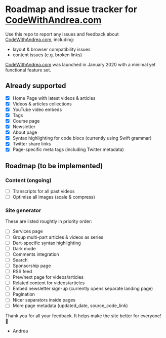 # Roadmap and issue tracker for [CodeWithAndrea.com](https://www.codewithandrea.com/)

Use this repo to report any issues and feedback about [CodeWithAndrea.com](https://www.codewithandrea.com/), including:

- layout & browser compatibility issues
- content issues (e.g. broken links)

[CodeWithAndrea.com](https://www.codewithandrea.com/) was launched in January 2020 with a minimal yet functional feature set. 

## Already supported

- [x] Home Page with latest videos & articles
- [x] Videos & articles collections
- [x] YouTube video embeds
- [x] Tags
- [x] Course page
- [x] Newsletter
- [x] About page
- [x] Syntax highlighting for code blocs (currently using Swift grammar)
- [x] Twitter share links
- [x] Page-specific meta tags (including Twitter metadata)

## Roadmap (to be implemented)

### Content (ongoing)

- [ ] Transcripts for all past videos
- [ ] Optimise all images (scale & compress)

### Site generator

These are listed roughtly in priority order:

- [ ] Services page
- [ ] Group multi-part articles & videos as series
- [ ] Dart-specific syntax highlighting
- [ ] Dark mode
- [ ] Comments integration
- [ ] Search
- [ ] Sponsorship page
- [ ] RSS feed
- [ ] Prev/next page for videos/articles
- [ ] Related content for videos/articles
- [ ] Embed newsletter sign-up (currently opens separate landing page)
- [ ] Pagination
- [ ] Nicer separators inside pages
- [ ] More page metadata (updated_date, source_code_link)

Thank you for all your feedback. It helps make the site better for everyone! 🙏

- Andrea
